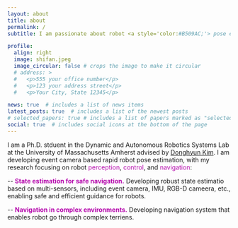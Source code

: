 ```yaml
---
layout: about
title: about
permalink: /
subtitle: I am passionate about robot <a style='color:#B509AC;'> pose estimation </a> and <a style='color:#B509AC;'> control </a>. Please refer to my <a href="/assets/pdf/resume.pdf" target="_blank">CV</a> for details.

profile:
  align: right
  image: shifan.jpeg
  image_circular: false # crops the image to make it circular
  # address: >
  #   <p>555 your office number</p>
  #   <p>123 your address street</p>
  #   <p>Your City, State 12345</p>

news: true  # includes a list of news items
latest_posts: true  # includes a list of the newest posts
# selected_papers: true # includes a list of papers marked as "selected={true}"
social: true  # includes social icons at the bottom of the page
---
```


I am a Ph.D. stduent in the Dynamic and Autonomous Robotics Systems Lab at the University of Massachusetts Amherst advised by [Donghyun Kim](https://www.cics.umass.edu/people/kim-donghyun). I am developing event camera based rapid robot pose estimation, with my research focusing on robot <a style='color:#B509AC;'>perception</a>, <a style='color:#B509AC;'>control</a>, and <a style='color:#B509AC;'>navigation</a>:
    
  -- <a style='color:#B509AC;'><b>State estimation for safe navigation.</b></a> Developing robust state estimatio based on multi-sensors, including event camera, IMU, RGB-D cameera, etc., enabling safe and efficient guidance for robots.

  -- <a style='color:#B509AC;'><b>Navigation in complex environments.</b></a> Developing navigation system that enables robot go through complex terriens.
